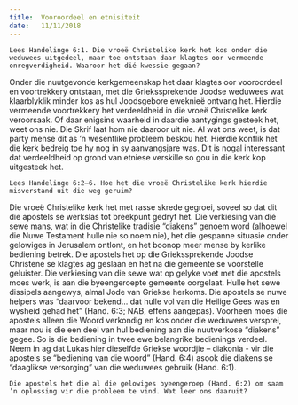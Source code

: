 ```yaml
---
title:  Vooroordeel en etnisiteit
date:   11/11/2018
---
```


`Lees Handelinge 6:1. Die vroeë Christelike kerk het kos onder die weduwees uitgedeel, maar toe ontstaan daar klagtes oor vermeende onregverdigheid. Waaroor het dié kwessie gegaan?` 

Onder die nuutgevonde kerkgemeenskap het daar klagtes oor vooroordeel en voortrekkery ontstaan, met die Griekssprekende Joodse weduwees wat klaarblyklik minder kos as hul Joodsgebore eweknieë ontvang het. Hierdie vermeende voortrekkery het verdeeldheid in die vroeë Christelike kerk veroorsaak. Of daar enigsins waarheid in daardie aantygings gesteek het, weet ons nie. Die Skrif laat hom nie daaroor uit nie. Al wat ons weet, is dat party mense dit as ’n wesentlike probleem beskou het. Hierdie konflik het die kerk bedreig toe hy nog in sy aanvangsjare was. Dit is nogal interessant dat verdeeldheid op grond van etniese verskille so gou in die kerk kop uitgesteek het. 

`Lees Handelinge 6:2–6. Hoe het die vroeë Christelike kerk hierdie misverstand uit die weg geruim?` 

Die vroeë Christelike kerk het met rasse skrede gegroei, soveel so dat dit die apostels se werkslas tot breekpunt gedryf het. Die verkiesing van dié sewe mans, wat in die Christelike tradisie “diakens” genoem word (alhoewel die Nuwe Testament hulle nie so noem nie), het die gespanne situasie onder gelowiges in Jerusalem ontlont, en het boonop meer mense by kerlike bediening betrek. Die apostels het op die Griekssprekende Joodse Christene se klagtes ag geslaan en het na die gemeente se voorstelle geluister. Die verkiesing van die sewe wat op gelyke voet met die apostels moes werk, is aan die byeengeroepte gemeente oorgelaat. Hulle het sewe dissipels aangewys, almal Jode van Griekse herkoms. Die apostels se nuwe helpers was “daarvoor bekend... dat hulle vol van die Heilige Gees was en wysheid gehad het” (Hand. 6:3; NAB, effens aangepas). Voorheen moes die apostels alleen die Woord verkondig en kos onder die weduwees versprei, maar nou is die een deel van hul bediening aan die nuutverkose “diakens” gegee. So is die bediening in twee ewe belangrike bedienings verdeel. Neem in ag dat Lukas hier dieselfde Griekse woordjie – diakonia - vir die apostels se “bediening van die woord” (Hand. 6:4) asook die diakens se “daaglikse versorging” van die weduwees gebruik (Hand. 6:1).  

`Die apostels het die al die gelowiges byeengeroep (Hand. 6:2) om saam ’n oplossing vir die probleem te vind. Wat leer ons daaruit?`